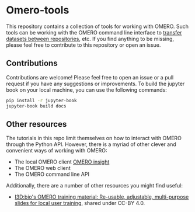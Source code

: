 # Omero-tools

This repository contains a collection of tools for working with OMERO. Such tools can be working with the OMERO command line interface to [transfer datasets between repositories](OMERO.transfer_dataset), etc. If you find anything to be missing, please feel free to contribute to this repository or open an issue.

## Contributions

Contributions are welcome! Please feel free to open an issue or a pull request if you have any suggestions or improvements. To build the jupyter book on your local machine, you can use the following commands:

```bash
pip install -r jupyter-book
jupyter-book build docs
```

## Other resources

The tutorials in this repo limit themselves on how to interact with OMERO through the Python API. However, there is a myriad of other clever and convenient ways of working with OMERO:

- The local OMERO client [OMERO insight](https://www.openmicroscopy.org/omero/downloads/)
- The OMERO web client
- The OMERO command line API

Additionally, there are a number of other resources you might find useful:

- [I3D:bio's OMERO training material: Re-usable, adjustable, multi-purpose slides for local user training](https://zenodo.org/records/8323588), shared under CC-BY 4.0.